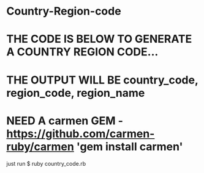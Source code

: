 # Country-Region-code
# THE CODE IS BELOW TO GENERATE A COUNTRY REGION CODE...
# THE OUTPUT WILL BE country_code, region_code, region_name
# NEED A carmen GEM - https://github.com/carmen-ruby/carmen 'gem install carmen'


just run
$ ruby country_code.rb
